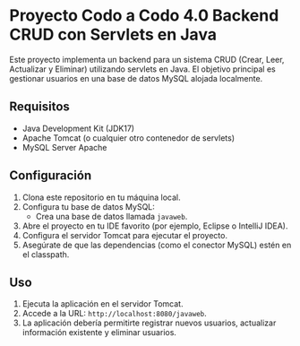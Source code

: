 # Proyecto Codo a Codo 4.0 Backend CRUD con Servlets en Java 

Este proyecto implementa un backend para un sistema CRUD (Crear, Leer, Actualizar y Eliminar) utilizando servlets en Java. 
El objetivo principal es gestionar usuarios en una base de datos MySQL alojada localmente.

## Requisitos

- Java Development Kit (JDK17)
- Apache Tomcat (o cualquier otro contenedor de servlets)
- MySQL Server Apache

## Configuración

1. Clona este repositorio en tu máquina local.
2. Configura tu base de datos MySQL:
   - Crea una base de datos llamada `javaweb`.
3. Abre el proyecto en tu IDE favorito (por ejemplo, Eclipse o IntelliJ IDEA).
4. Configura el servidor Tomcat para ejecutar el proyecto.
5. Asegúrate de que las dependencias (como el conector MySQL) estén en el classpath.

## Uso

1. Ejecuta la aplicación en el servidor Tomcat.
2. Accede a la URL: `http://localhost:8080/javaweb`.
3. La aplicación debería permitirte registrar nuevos usuarios, actualizar información existente y eliminar usuarios.

